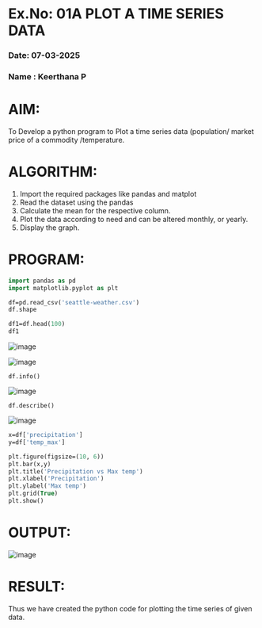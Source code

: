 # Ex.No: 01A PLOT A TIME SERIES DATA
###  Date: 07-03-2025
### Name : Keerthana P

# AIM:
To Develop a python program to Plot a time series data (population/ market price of a commodity
/temperature.
# ALGORITHM:
1. Import the required packages like pandas and matplot
2. Read the dataset using the pandas
3. Calculate the mean for the respective column.
4. Plot the data according to need and can be altered monthly, or yearly.
5. Display the graph.
# PROGRAM:
```p
import pandas as pd
import matplotlib.pyplot as plt

df=pd.read_csv('seattle-weather.csv')
df.shape

df1=df.head(100)
df1
```

![image](https://github.com/user-attachments/assets/31a0cc34-2b1b-4234-ab8f-484bf1aebdac)



![image](https://github.com/user-attachments/assets/1cff6874-a509-4991-b63c-b6ecccce3335)


```
df.info()
```


![image](https://github.com/user-attachments/assets/aada704d-fdfd-43bb-a53d-693eed627957)


```
df.describe()
```

![image](https://github.com/user-attachments/assets/4415ff5a-67e1-4342-b308-205e210aa691)


```p
x=df['precipitation']
y=df['temp_max']

plt.figure(figsize=(10, 6))
plt.bar(x,y)
plt.title('Precipitation vs Max temp')
plt.xlabel('Precipitation')
plt.ylabel('Max temp')
plt.grid(True)
plt.show()

```





# OUTPUT:

![image](https://github.com/user-attachments/assets/5f355d16-1e35-4654-9aae-c191f606fc24)








# RESULT:
Thus we have created the python code for plotting the time series of given data.
